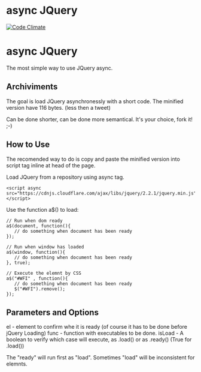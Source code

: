 # async JQuery

[![Code Climate](https://codeclimate.com/github/nennogabriel/async-JQuery/badges/gpa.svg)](https://codeclimate.com/github/nennogabriel/async-JQuery)


# async JQuery

The most simple way to use JQuery async.

## Archiviments

The goal is load JQuery asynchronessly with a short code. The minified version have 116 bytes. (less then a tweet)

Can be done shorter, can be done more semantical. It's your choice, fork it! ;-)

## How to Use

The recomended way to do is copy and paste  the minified version into script tag inline at head of the page.

Load JQuery from a repository using async tag.

    <script async src="https://cdnjs.cloudflare.com/ajax/libs/jquery/2.2.1/jquery.min.js"></script>

Use the function a$() to load:

    // Run when dom ready
    a$(document, function(){
       // do something when document has been ready
    });
    
    // Run when window has loaded
    a$(window, function(){
       // do something when document has been ready
    }, true);
    
    // Execute the elemnt by CSS
    a$("#WFI" , function(){
       // do something when document has been ready
       $("#WFI").remove();
    });

## Parameters and Options

el - element to confirm whe it is ready (of course it has to be done before jQuery Loading)
func - function with executables to be done.
isLoad - A boolean to verify which case will execute, as .load() or as .ready() (True for .load())

The "ready" will run first as "load". Sometimes "load" will be inconsistent for elemnts.
